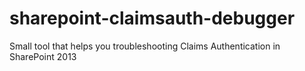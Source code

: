 # sharepoint-claimsauth-debugger
Small tool that helps you troubleshooting Claims Authentication in SharePoint 2013
